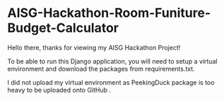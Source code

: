 # AISG-Hackathon-Room-Funiture-Budget-Calculator
 
Hello there, thanks for viewing my AISG Hackathon Project!

To be able to run this Django application, you will need to setup a virtual environment and download the packages from requirements.txt.

I did not upload my virtual environment as PeekingDuck package is too heavy to be uploaded onto GitHub . 
